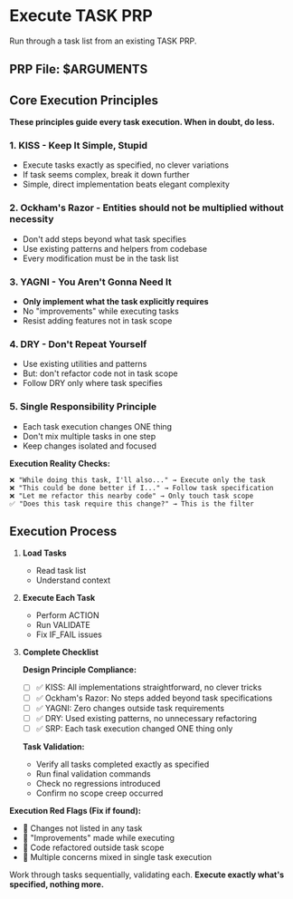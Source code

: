 # Execute TASK PRP

Run through a task list from an existing TASK PRP.

## PRP File: $ARGUMENTS

## Core Execution Principles

**These principles guide every task execution. When in doubt, do less.**

### 1. KISS - Keep It Simple, Stupid

- Execute tasks exactly as specified, no clever variations
- If task seems complex, break it down further
- Simple, direct implementation beats elegant complexity

### 2. Ockham's Razor - Entities should not be multiplied without necessity

- Don't add steps beyond what task specifies
- Use existing patterns and helpers from codebase
- Every modification must be in the task list

### 3. YAGNI - You Aren't Gonna Need It

- **Only implement what the task explicitly requires**
- No "improvements" while executing tasks
- Resist adding features not in task scope

### 4. DRY - Don't Repeat Yourself

- Use existing utilities and patterns
- But: don't refactor code not in task scope
- Follow DRY only where task specifies

### 5. Single Responsibility Principle

- Each task execution changes ONE thing
- Don't mix multiple tasks in one step
- Keep changes isolated and focused

**Execution Reality Checks:**

```
❌ "While doing this task, I'll also..." → Execute only the task
❌ "This could be done better if I..." → Follow task specification
❌ "Let me refactor this nearby code" → Only touch task scope
✅ "Does this task require this change?" → This is the filter
```

## Execution Process

1. **Load Tasks**
   - Read task list
   - Understand context

2. **Execute Each Task**
   - Perform ACTION
   - Run VALIDATE
   - Fix IF_FAIL issues

3. **Complete Checklist**

   **Design Principle Compliance:**
   - [ ] ✅ KISS: All implementations straightforward, no clever tricks
   - [ ] ✅ Ockham's Razor: No steps added beyond task specifications
   - [ ] ✅ YAGNI: Zero changes outside task requirements
   - [ ] ✅ DRY: Used existing patterns, no unnecessary refactoring
   - [ ] ✅ SRP: Each task execution changed ONE thing only

   **Task Validation:**
   - Verify all tasks completed exactly as specified
   - Run final validation commands
   - Check no regressions introduced
   - Confirm no scope creep occurred

**Execution Red Flags (Fix if found):**
- 🚫 Changes not listed in any task
- 🚫 "Improvements" made while executing
- 🚫 Code refactored outside task scope
- 🚫 Multiple concerns mixed in single task execution

Work through tasks sequentially, validating each. **Execute exactly what's specified, nothing more.**
